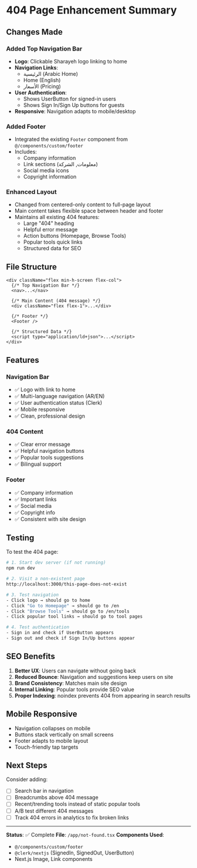 # 404 Page Enhancement Summary

## Changes Made

### Added Top Navigation Bar
- **Logo**: Clickable Sharayeh logo linking to home
- **Navigation Links**: 
  - الرئيسية (Arabic Home)
  - Home (English)
  - الأسعار (Pricing)
- **User Authentication**:
  - Shows UserButton for signed-in users
  - Shows Sign In/Sign Up buttons for guests
- **Responsive**: Navigation adapts to mobile/desktop

### Added Footer
- Integrated the existing `Footer` component from `@/components/custom/footer`
- Includes:
  - Company information
  - Link sections (معلومات, الشركة)
  - Social media icons
  - Copyright information

### Enhanced Layout
- Changed from centered-only content to full-page layout
- Main content takes flexible space between header and footer
- Maintains all existing 404 features:
  - Large "404" heading
  - Helpful error message
  - Action buttons (Homepage, Browse Tools)
  - Popular tools quick links
  - Structured data for SEO

## File Structure

```tsx
<div className="flex min-h-screen flex-col">
  {/* Top Navigation Bar */}
  <nav>...</nav>
  
  {/* Main Content (404 message) */}
  <div className="flex flex-1">...</div>
  
  {/* Footer */}
  <Footer />
  
  {/* Structured Data */}
  <script type="application/ld+json">...</script>
</div>
```

## Features

### Navigation Bar
- ✅ Logo with link to home
- ✅ Multi-language navigation (AR/EN)
- ✅ User authentication status (Clerk)
- ✅ Mobile responsive
- ✅ Clean, professional design

### 404 Content
- ✅ Clear error message
- ✅ Helpful navigation buttons
- ✅ Popular tools suggestions
- ✅ Bilingual support

### Footer
- ✅ Company information
- ✅ Important links
- ✅ Social media
- ✅ Copyright info
- ✅ Consistent with site design

## Testing

To test the 404 page:

```bash
# 1. Start dev server (if not running)
npm run dev

# 2. Visit a non-existent page
http://localhost:3000/this-page-does-not-exist

# 3. Test navigation
- Click logo → should go to home
- Click "Go to Homepage" → should go to /en
- Click "Browse Tools" → should go to /en/tools
- Click popular tool links → should go to tool pages

# 4. Test authentication
- Sign in and check if UserButton appears
- Sign out and check if Sign In/Up buttons appear
```

## SEO Benefits

1. **Better UX**: Users can navigate without going back
2. **Reduced Bounce**: Navigation and suggestions keep users on site
3. **Brand Consistency**: Matches main site design
4. **Internal Linking**: Popular tools provide SEO value
5. **Proper Indexing**: noindex prevents 404 from appearing in search results

## Mobile Responsive

- Navigation collapses on mobile
- Buttons stack vertically on small screens
- Footer adapts to mobile layout
- Touch-friendly tap targets

## Next Steps

Consider adding:
- [ ] Search bar in navigation
- [ ] Breadcrumbs above 404 message
- [ ] Recent/trending tools instead of static popular tools
- [ ] A/B test different 404 messages
- [ ] Track 404 errors in analytics to fix broken links

---

**Status**: ✅ Complete
**File**: `/app/not-found.tsx`
**Components Used**: 
- `@/components/custom/footer`
- `@clerk/nextjs` (SignedIn, SignedOut, UserButton)
- Next.js Image, Link components
